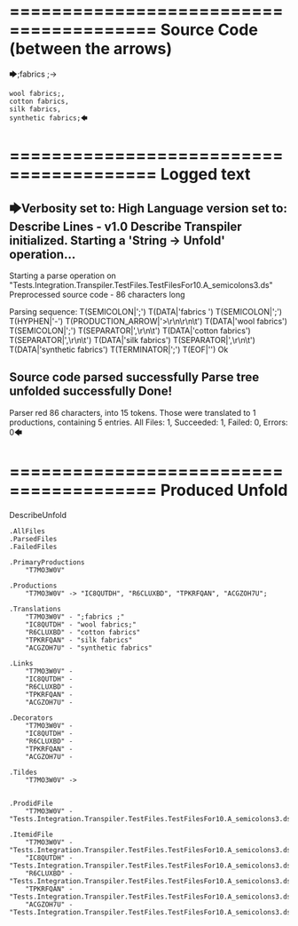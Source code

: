 ========================================
Source Code (between the arrows)
========================================

🡆;fabrics ;->

	wool fabrics;,
	cotton fabrics,
	silk fabrics,
	synthetic fabrics;🡄

========================================
Logged text
========================================

🡆Verbosity set to: High
Language version set to: Describe Lines - v1.0
Describe Transpiler initialized.
Starting a 'String -> Unfold' operation...
------------------------
Starting a parse operation on "Tests.Integration.Transpiler.TestFiles.TestFilesFor10.A_semicolons3.ds"
Preprocessed source code - 86 characters long

Parsing sequence: T(SEMICOLON|';') T(DATA|'fabrics ') T(SEMICOLON|';') T(HYPHEN|'-') T(PRODUCTION_ARROW|'>\r\n\r\n\t') T(DATA|'wool fabrics') T(SEMICOLON|';') T(SEPARATOR|',\r\n\t') T(DATA|'cotton fabrics') T(SEPARATOR|',\r\n\t') T(DATA|'silk fabrics') T(SEPARATOR|',\r\n\t') T(DATA|'synthetic fabrics') T(TERMINATOR|';') T(EOF|'<EOF>') Ok

Source code parsed successfully
Parse tree unfolded successfully
Done!
------------------------
Parser red 86 characters, into 15 tokens.
Those were translated to 1 productions, containing 5 entries.
All Files: 1, Succeeded: 1, Failed: 0, Errors: 0🡄

========================================
Produced Unfold
========================================

DescribeUnfold

    .AllFiles
    .ParsedFiles
    .FailedFiles

    .PrimaryProductions
        "T7MO3W0V" 

    .Productions
        "T7MO3W0V" -> "IC8QUTDH", "R6CLUXBD", "TPKRFQAN", "ACGZOH7U";

    .Translations
        "T7MO3W0V" - ";fabrics ;"
        "IC8QUTDH" - "wool fabrics;"
        "R6CLUXBD" - "cotton fabrics"
        "TPKRFQAN" - "silk fabrics"
        "ACGZOH7U" - "synthetic fabrics"

    .Links
        "T7MO3W0V" - 
        "IC8QUTDH" - 
        "R6CLUXBD" - 
        "TPKRFQAN" - 
        "ACGZOH7U" - 

    .Decorators
        "T7MO3W0V" - 
        "IC8QUTDH" - 
        "R6CLUXBD" - 
        "TPKRFQAN" - 
        "ACGZOH7U" - 

    .Tildes
        "T7MO3W0V" -> 


    .ProdidFile
        "T7MO3W0V" - "Tests.Integration.Transpiler.TestFiles.TestFilesFor10.A_semicolons3.ds"

    .ItemidFile
        "T7MO3W0V" - "Tests.Integration.Transpiler.TestFiles.TestFilesFor10.A_semicolons3.ds"
        "IC8QUTDH" - "Tests.Integration.Transpiler.TestFiles.TestFilesFor10.A_semicolons3.ds"
        "R6CLUXBD" - "Tests.Integration.Transpiler.TestFiles.TestFilesFor10.A_semicolons3.ds"
        "TPKRFQAN" - "Tests.Integration.Transpiler.TestFiles.TestFilesFor10.A_semicolons3.ds"
        "ACGZOH7U" - "Tests.Integration.Transpiler.TestFiles.TestFilesFor10.A_semicolons3.ds"

